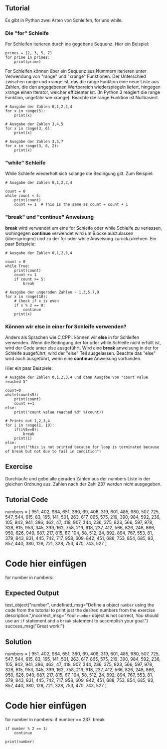 Tutorial
--------

Es gibt in Python zwei Arten von Schleifen, for und while.

### Die "for" Schleife

For Schleifen iterieren durch ine gegebene Sequenz. Hier ein Beispiel:

    primes = [2, 3, 5, 7]
    for prime in primes:
        print(prime)

For Schleifen können über ein Sequenz aus Nummern iterieren unter Verwendung von "range" und "xrange" Funktionen. Der Unterschied zwischen range und xrange ist, das die range Funktion 
eine neue Liste aus Zahlen, die den angegebenen Wertbereich wiederspiegeln liefert, hingegen xrange einen Iterator, welcher effizienter ist. 
(In Python 3 reagiert die range Funktion, ungefähr wie xrange). Beachte die range Funktion ist Nullbasiert.

    # Ausgabe der Zahlen 0,1,2,3,4
    for x in range(5):
        print(x)

    # Ausgabe der Zahlen 3,4,5
    for x in range(3, 6):
        print(x)

    # Ausgabe der Zahlen 3,5,7
    for x in range(3, 8, 2):
        print(x)

### "while" Schleife

While Schleife wiederholt sich solange die Bedingung gilt. Zum Beispiel:

    # Ausgabe der Zahlen 0,1,2,3,4

    count = 0
    while count < 5:
        print(count)
        count += 1  # This is the same as count = count + 1

### "break" und "continue" Anweisung

**break** wird verwendet um eine for Schleife oder while Schleife zu verlassen, wohingegen **continue** verwendet wird um Blöcke auszulassen (überspringen)
und zu der for oder while Anweisung zurückzukehren. Ein paar Beispiele:

    # Ausgabe der Zahlen 0,1,2,3,4

    count = 0
    while True:
        print(count)
        count += 1
        if count >= 5:
            break

    # Ausgabe der ungeraden Zahlen - 1,3,5,7,9
    for x in range(10):
        # Check if x is even
        if x % 2 == 0:
            continue
        print(x)

### Können wir else in einer for Schleife verwenden?

Anders als Sprachen wie C,CPP.. können wir **else** in for Schleifen verwenden. Wenn die Bedingung der for oder while Schleife nicht erfüllt ist, wird der Code 
unter else ausgeführt. Wird eine **break** anweisung in der for Schleife ausgeführt, wird der "else" Teil ausgelassen. 
Beachte das "else" wird auch ausgeführt, wenn eine **continue** Anweisung vorhanden.

Hier ein paar Beispiele:

    # Ausgabe der Zahlen 0,1,2,3,4 und dann Ausgabe von "count value reached 5"

    count=0
    while(count<5):
        print(count)
        count +=1
    else:
        print("count value reached %d" %(count))

    # Prints out 1,2,3,4
    for i in range(1, 10):
        if(i%5==0):
            break
        print(i)
    else:
        print("this is not printed because for loop is terminated because of break but not due to fail in condition")


Exercise
--------

Durchlaufe und gebe alle geraden Zahlen aus der numbers Liste in der gleichen Ordnung aus. Zahlen nach der Zahl 237 werden nicht ausgegeben.

Tutorial Code
-------------
numbers = [
    951, 402, 984, 651, 360, 69, 408, 319, 601, 485, 980, 507, 725, 547, 544,
    615, 83, 165, 141, 501, 263, 617, 865, 575, 219, 390, 984, 592, 236, 105, 942, 941,
    386, 462, 47, 418, 907, 344, 236, 375, 823, 566, 597, 978, 328, 615, 953, 345,
    399, 162, 758, 219, 918, 237, 412, 566, 826, 248, 866, 950, 626, 949, 687, 217,
    815, 67, 104, 58, 512, 24, 892, 894, 767, 553, 81, 379, 843, 831, 445, 742, 717,
    958, 609, 842, 451, 688, 753, 854, 685, 93, 857, 440, 380, 126, 721, 328, 753, 470,
    743, 527
]

# Code hier einfügen
for number in numbers:

Expected Output
---------------

test_object("number", undefined_msg="Define a object `number` using the code from the tutorial to print just the desired numbers from the exercise description.",incorrect_msg="Your `number` object is not correct, You should use an `if` statement and a `break` statement to accomplish your goal.")
success_msg("Great work!")

Solution
--------

numbers = [
    951, 402, 984, 651, 360, 69, 408, 319, 601, 485, 980, 507, 725, 547, 544,
    615, 83, 165, 141, 501, 263, 617, 865, 575, 219, 390, 984, 592, 236, 105, 942, 941,
    386, 462, 47, 418, 907, 344, 236, 375, 823, 566, 597, 978, 328, 615, 953, 345,
    399, 162, 758, 219, 918, 237, 412, 566, 826, 248, 866, 950, 626, 949, 687, 217,
    815, 67, 104, 58, 512, 24, 892, 894, 767, 553, 81, 379, 843, 831, 445, 742, 717,
    958, 609, 842, 451, 688, 753, 854, 685, 93, 857, 440, 380, 126, 721, 328, 753, 470,
    743, 527
]

# Code hier einfügen
for number in numbers:
    if number == 237:
        break

    if number % 2 == 1:
        continue

    print(number)
